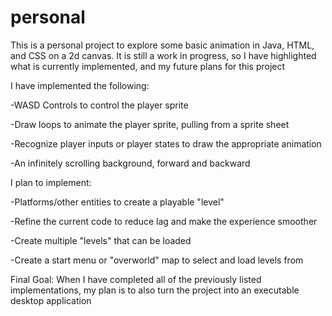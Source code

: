 # personal
This is a personal project to explore some basic animation in Java, HTML, and CSS on a 2d canvas.
It is still a work in progress, so I have highlighted what is currently implemented, and my future plans for this project


I have implemented the following:


-WASD Controls to control the player sprite


-Draw loops to animate the player sprite, pulling from a sprite sheet


-Recognize player inputs or player states to draw the appropriate animation


-An infinitely scrolling background, forward and backward


I plan to implement:

-Platforms/other entities to create a playable "level"

-Refine the current code to reduce lag and make the experience smoother

-Create multiple "levels" that can be loaded

-Create a start menu or "overworld" map to select and load levels from


Final Goal:
When I have completed all of the previously listed implementations, my plan is to also turn the project into an executable desktop application

